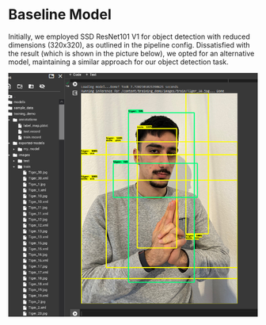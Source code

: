 # Baseline Model

Initially, we employed SSD ResNet101 V1 for object detection with reduced dimensions (320x320), as outlined in the pipeline config. Dissatisfied with the result (which is shown in the picture below), we opted for an alternative model, maintaining a similar approach for our object detection task.

![Image Alt Text](https://github.com/DoctorNoSense/narutohandsigndetector/blob/main/obj_1.PNG)
